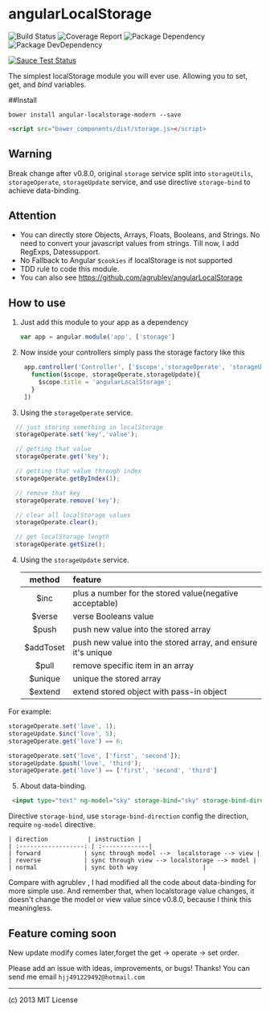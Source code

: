 angularLocalStorage 
====================
![Build Status](https://img.shields.io/travis/bornkiller/angularLocalStorage/master.svg?style=flat)
![Coverage Report](http://img.shields.io/coveralls/bornkiller/angularLocalStorage.svg?style=flat)
![Package Dependency](https://david-dm.org/bornkiller/angularLocalStorage.svg?style=flat)
![Package DevDependency](https://david-dm.org/bornkiller/angularLocalStorage/dev-status.svg?style=flat)

[![Sauce Test Status](https://saucelabs.com/browser-matrix/huangjian.svg)](https://saucelabs.com/u/huangjian)

The simplest localStorage module you will ever use. Allowing you to set, get, and *bind* variables.

##Install

```shell
bower install angular-localstorage-modern --save
```

```html
<script src="bower_components/dist/storage.js></script>
```

## Warning
Break change after v0.8.0,  original `storage` service split into `storageUtils`, `storageOperate`,  `storageUpdate` service, and use directive `storage-bind` to achieve data-binding.
 
## Attention 

* You can directly store Objects, Arrays, Floats, Booleans, and Strings. No need to convert your javascript values from strings. Till now, I add RegExps, Datessupport.
* No Fallback to Angular ``$cookies`` if localStorage is not supported
* TDD rule to code this module.
* You can also see <https://github.com/agrublev/angularLocalStorage>

## How to use

1. Just add this module to your app as a dependency
   ```javascript
   var app = angular.module('app', ['storage']
   ```

2. Now inside your controllers simply pass the storage factory like this
   ```javascript
    app.controller('Controller', ['$scope','storageOperate', 'storageUpdate',
      function($scope, storageOperate,storageUpdate){
        $scope.title = 'angularLocalStorage';    
      }
    ])
    ```

3. Using the ``storageOperate`` service.
  ```javascript
    // just storing something in localStorage
    storageOperate.set('key','value');
  
    // getting that value
    storageOperate.get('key');

    // getting that value through index
    storageOperate.getByIndex(1);

    // remove that key
    storageOperate.remove('key');

    // clear all localStorage values
    storageOperate.clear();

    // get localStorage length
    storageOperate.getSize();
  ```

4. Using the `storageUpdate` service.

    | method             | feature        |
    | :------------------: | :-------------   |
    | $inc             | plus a number for the stored value(negative acceptable) |
    | $verse        | verse Booleans value |
    | $push          | push new value into the stored array |
    | $addToset | push new value into the stored array, and ensure it's unique |
    | $pull            | remove specific item in an array |
    | $unique      | unique the stored array |
    | $extend       | extend stored object with pass-in object |

  For example: 

  ```javascript
  storageOperate.set('love', 1);
  storageUpdate.$inc('love', 5);
  storageOperate.get('love') == 6;
  ```
  ```javascript
  storageOperate.set('love', ['first', 'second']);
  storageUpdate.$push('love', 'third');
  storageOperate.get('love') == ['first', 'second', 'third']
  ```

5. About data-binding.
 ```html
  <input type="text" ng-model="sky" storage-bind="sky" storage-bind-direction="reverse" >
  ```
Directive `storage-bind`, use `storage-bind-direction` config the direction, require `ng-model` directive. 

    | direction           | instruction |
    | :------------------: | :-------------|
    | forward            | sync through model -->  localstorage --> view |
    | reverse            | sync through view --> localstorage --> model |
    | normal             | sync both way                  |

Compare with agrublev , I had modified all the code about data-binding for more simple use.  And remember that, when localstorage value changes, it doesn't change the model or view value since v0.8.0, because I think this meaningless.

## Feature coming soon
 New update modify comes later,forget the get -> operate -> set order.
  
 Please add an issue with ideas, improvements, or bugs! Thanks!
 You can send me email ``hjj491229492@hotmail.com``

---

(c) 2013 MIT License